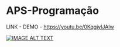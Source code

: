 # APS-Programação 

LINK - DEMO - https://youtu.be/0KqgjylJAIw


[![IMAGE ALT TEXT](http://img.youtube.com/vi/0KqgjylJAIw/0.jpg)](http://www.youtube.com/watch?v=0KqgjylJAIw "Video Title")
